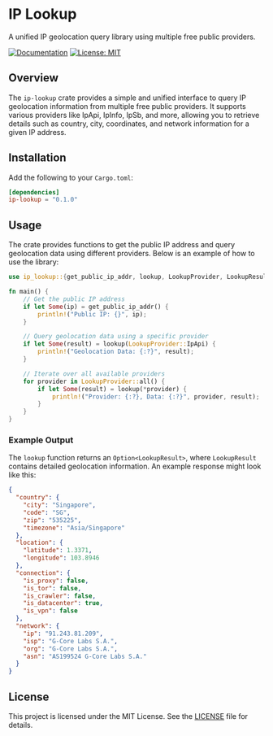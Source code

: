 # IP Lookup

A unified IP geolocation query library using multiple free public providers.

[![Documentation](https://docs.rs/ip-lookup/badge.svg)](https://docs.rs/ip-lookup)
[![License: MIT](https://img.shields.io/badge/License-MIT-yellow.svg)](https://opensource.org/licenses/MIT)

## Overview

The `ip-lookup` crate provides a simple and unified interface to query IP geolocation information from multiple free public providers. It supports various providers like IpApi, IpInfo, IpSb, and more, allowing you to retrieve details such as country, city, coordinates, and network information for a given IP address.

## Installation

Add the following to your `Cargo.toml`:

```toml
[dependencies]
ip-lookup = "0.1.0"
```

## Usage

The crate provides functions to get the public IP address and query geolocation data using different providers. Below is an example of how to use the library:

```rust
use ip_lookup::{get_public_ip_addr, lookup, LookupProvider, LookupResult};

fn main() {
    // Get the public IP address
    if let Some(ip) = get_public_ip_addr() {
        println!("Public IP: {}", ip);
    }

    // Query geolocation data using a specific provider
    if let Some(result) = lookup(LookupProvider::IpApi) {
        println!("Geolocation Data: {:?}", result);
    }

    // Iterate over all available providers
    for provider in LookupProvider::all() {
        if let Some(result) = lookup(*provider) {
            println!("Provider: {:?}, Data: {:?}", provider, result);
        }
    }
}
```

### Example Output

The `lookup` function returns an `Option<LookupResult>`, where `LookupResult` contains detailed geolocation information. An example response might look like this:

```json
{
  "country": {
    "city": "Singapore",
    "code": "SG",
    "zip": "535225",
    "timezone": "Asia/Singapore"
  },
  "location": {
    "latitude": 1.3371,
    "longitude": 103.8946
  },
  "connection": {
    "is_proxy": false,
    "is_tor": false,
    "is_crawler": false,
    "is_datacenter": true,
    "is_vpn": false
  },
  "network": {
    "ip": "91.243.81.209",
    "isp": "G-Core Labs S.A.",
    "org": "G-Core Labs S.A.",
    "asn": "AS199524 G-Core Labs S.A."
  }
}
```

## License

This project is licensed under the MIT License. See the [LICENSE](LICENSE) file for details.
